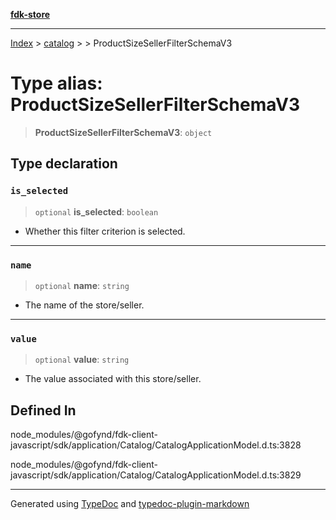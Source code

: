 [**fdk-store**](../../../README.md)
***

[Index](../../../API.md) > [catalog](../../README.md) > [<internal>](../README.md) > ProductSizeSellerFilterSchemaV3

# Type alias: ProductSizeSellerFilterSchemaV3

> **ProductSizeSellerFilterSchemaV3**: `object`

## Type declaration

### `is_selected`

> `optional` **is\_selected**: `boolean`

- Whether this filter criterion is selected.

***

### `name`

> `optional` **name**: `string`

- The name of the store/seller.

***

### `value`

> `optional` **value**: `string`

- The value associated with this store/seller.

## Defined In

node\_modules/@gofynd/fdk-client-javascript/sdk/application/Catalog/CatalogApplicationModel.d.ts:3828

node\_modules/@gofynd/fdk-client-javascript/sdk/application/Catalog/CatalogApplicationModel.d.ts:3829

***
Generated using [TypeDoc](https://typedoc.org/) and [typedoc-plugin-markdown](https://www.npmjs.com/package/typedoc-plugin-markdown)
